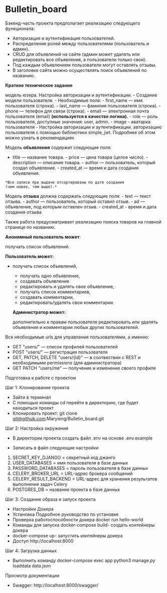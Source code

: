 # Bulletin_board
Бэкенд-часть проекта предполагает реализацию следующего функционала:

- Авторизация и аутентификация пользователей.
- Распределение ролей между пользователями (пользователь и админ).
- CRUD для объявлений на сайте (админ может удалять или редактировать все объявления, а пользователи только свои).
- Под каждым объявлением пользователи могут оставлять отзывы.
- В заголовке сайта можно осуществлять поиск объявлений по названию.

**Краткое техническое задание**

модель юзера. Настройка авторизации и аутентификации.
    - Создание модели пользователя.
        - Необходимые поля:
        - first_name — имя пользователя (строка).
        - last_name — фамилия пользователя (строка).
        - phone — телефон для связи (строка).
        - email — электронная почта пользователя (email) **(используется в качестве логина).**
        - role — роль пользователя, доступные значения: user, admin.
        - image - аватарка пользователя
    - Настройка авторизации и аутентификации.
        авторизацию пользователя с помощью библиотеки simple_jwt. Подробнее об этом можно узнать в рекомендациях
    
 Модель **объявления** содержит следующие поля:
   - title — название товара.
    - price — цена товара (целое число).
    - description — описание товара.
    - author — пользователь, который создал объявление.
    - created_at — время и дата создания объявления.
    
    *Все записи при выдаче отсортированы по дате создания 
    (чем новее, тем выше).*
    
Модель **отзыва** должна содержать следующие поля:
    - text — текст отзыва.
    - author — пользователь, который оставил отзыв.
    - ad — объявление, под которым оставлен отзыв.
    - created_at - время и дата создания отзыва
    
  Также работа предусматривает реализацию поиска товаров на главной странице по названию.
    
  **Анонимный пользователь может**:
    
  получать список объявлений.
    
  **Пользователь может:**
    
  - получать список объявлений,
    - получать одно объявление,
    - создавать объявление
    - редактировать и удалять свое объявление,
    - получать список комментариев,
    - создавать комментарии,
    - редактировать/удалять свои комментарии.
    
    **Администратор может:**
    
    дополнительно к правам пользователя редактировать или удалять
    объявления и комментарии любых других пользователей.


Все необходимые urls для управления пользователями, а именно:
 - GET "users/" — список профилей пользователей
 - POST "users/" — регистрация пользователя
 - GET, PATCH, DELETE "users/{id}" — в соотвествии с REST и необходимыми permissions (для администратора)
 - GET PATCH "users/me" — получение и изменение своего профиля

Подготовка к работе с проектом

Шаг 1: Клонирование проекта
 - Зайти в терминал
 - С помощью команды cd перейти в директорию, где будет находиться проект
 - Клонировать проект:
      git clone git@github.com:Maryieng/Bulletin_board.git

Шаг 2: Настройка окружения
 - В директории проекта создать файл .env на основе .env.example

 - Записать в файл следующие настройки
 1. SECRET_KEY_DJANGO = секретный код джанго
 2. USER_DATABASES = имя пользователя в базе данных
 3. PASSWORD_DATABASES = пароль пользователя в базе данных
 4. CELERY_BROKER_URL = URL-адрес брокера сообщений
 5. CELERY_RESULT_BACKEND = URL-адрес для хранения результатов выполнения задач Celery
 6. POSTGRES_DB = название проекта в базе данных

Шаг 3: Создание образа и запуск проекта
 - Настройки Докера
 - Установка Подробное руководство по установке
 - Проверка работоспособности докера docker run hello-world
 - Команды для запуска docker-compose build- создать контейнеры докера
 - docker-compose up- запустить контейнеры докера
 - Доступ http://localhost:8000

Шаг 4: Загрузка данных
 - Выполнить команду
  docker-compose exec app python3 manage.py loaddata data.json

Просмотр документации
 - Swagger:
  http://localhost:8000/swagger/


